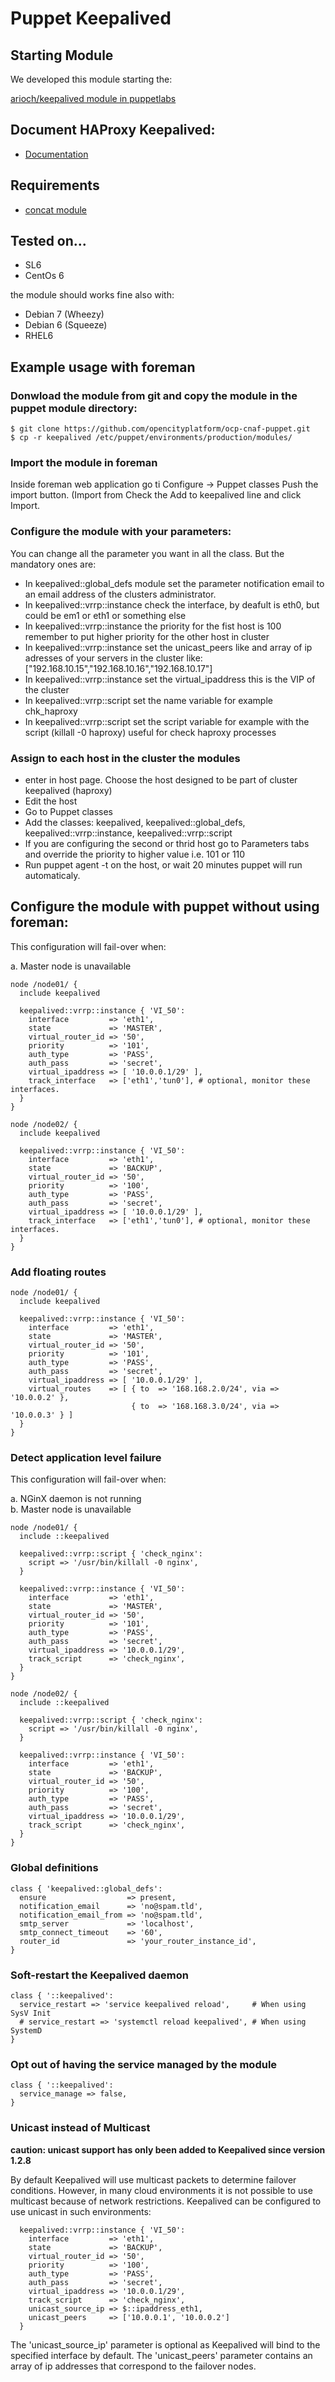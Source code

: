 # Puppet Keepalived

## Starting Module

We developed this module starting the:

[arioch/keepalived module in puppetlabs](https://forge.puppetlabs.com/arioch/keepalived)

## Document HAProxy Keepalived:

* [Documentation](http://support.severalnines.com/entries/23612682-Install-HAProxy-and-Keepalived-Virtual-IP-) 

## Requirements

* [concat module](https://github.com/ripienaar/puppet-concat)

## Tested on...

* SL6
* CentOs 6

the module should works fine also with:
* Debian 7 (Wheezy)
* Debian 6 (Squeeze)
* RHEL6

## Example usage with foreman

### Donwload the module from git and copy the module in the puppet module directory:

    $ git clone https://github.com/opencityplatform/ocp-cnaf-puppet.git
    $ cp -r keepalived /etc/puppet/environments/production/modules/

### Import the module in foreman

Inside foreman web application go ti Configure -> Puppet classes
Push the import button. (Import from <puppetmester host>
Check the Add to keepalived line and click Import.

### Configure the module with your parameters:

You can change all the parameter you want in all the class. But the mandatory ones are:

* In keepalived::global_defs module set the parameter notification email to an email address of the clusters administrator.
* In keepalived::vrrp::instance check the interface, by deafult is eth0, but could be em1 or eth1 or something else
* In keepalived::vrrp::instance the priority for the fist host is 100 remember to put higher priority for the other host in cluster
* In keepalived::vrrp::instance set the unicast_peers like and array of ip adresses of your servers in the cluster like: ["192.168.10.15","192.168.10.16","192.168.10.17"]
* In keepalived::vrrp::instance set the virtual_ipaddress this is the VIP of the cluster
* In keepalived::vrrp::script set the name variable for example chk_haproxy
* In keepalived::vrrp::script set the script variable for example with the script (killall -0 haproxy) useful for check haproxy processes

### Assign to each host in the cluster the modules

* enter in host page. Choose the host designed to be part of cluster keepalived (haproxy)
* Edit the host
* Go to Puppet classes
* Add the classes: keepalived, keepalived::global_defs, keepalived::vrrp::instance, keepalived::vrrp::script
* If you are configuring the second or thrid host go to Parameters tabs and override the priority to higher value i.e. 101 or 110
* Run puppet agent -t on the host, or wait 20 minutes puppet will run automaticaly.

## Configure the module with puppet without using foreman:

This configuration will fail-over when:

a. Master node is unavailable

```puppet
node /node01/ {
  include keepalived

  keepalived::vrrp::instance { 'VI_50':
    interface         => 'eth1',
    state             => 'MASTER',
    virtual_router_id => '50',
    priority          => '101',
    auth_type         => 'PASS',
    auth_pass         => 'secret',
    virtual_ipaddress => [ '10.0.0.1/29' ],
    track_interface   => ['eth1','tun0'], # optional, monitor these interfaces.
  }
}

node /node02/ {
  include keepalived

  keepalived::vrrp::instance { 'VI_50':
    interface         => 'eth1',
    state             => 'BACKUP',
    virtual_router_id => '50',
    priority          => '100',
    auth_type         => 'PASS',
    auth_pass         => 'secret',
    virtual_ipaddress => [ '10.0.0.1/29' ],
    track_interface   => ['eth1','tun0'], # optional, monitor these interfaces.
  }
}
```

### Add floating routes

```puppet
node /node01/ {
  include keepalived

  keepalived::vrrp::instance { 'VI_50':
    interface         => 'eth1',
    state             => 'MASTER',
    virtual_router_id => '50',
    priority          => '101',
    auth_type         => 'PASS',
    auth_pass         => 'secret',
    virtual_ipaddress => [ '10.0.0.1/29' ],
    virtual_routes    => [ { to  => '168.168.2.0/24', via => '10.0.0.2' },
                           { to  => '168.168.3.0/24', via => '10.0.0.3' } ]
  }
}
```

### Detect application level failure

This configuration will fail-over when:

a. NGinX daemon is not running<br>
b. Master node is unavailable

```puppet
node /node01/ {
  include ::keepalived

  keepalived::vrrp::script { 'check_nginx':
    script => '/usr/bin/killall -0 nginx',
  }

  keepalived::vrrp::instance { 'VI_50':
    interface         => 'eth1',
    state             => 'MASTER',
    virtual_router_id => '50',
    priority          => '101',
    auth_type         => 'PASS',
    auth_pass         => 'secret',
    virtual_ipaddress => '10.0.0.1/29',
    track_script      => 'check_nginx',
  }
}

node /node02/ {
  include ::keepalived

  keepalived::vrrp::script { 'check_nginx':
    script => '/usr/bin/killall -0 nginx',
  }

  keepalived::vrrp::instance { 'VI_50':
    interface         => 'eth1',
    state             => 'BACKUP',
    virtual_router_id => '50',
    priority          => '100',
    auth_type         => 'PASS',
    auth_pass         => 'secret',
    virtual_ipaddress => '10.0.0.1/29',
    track_script      => 'check_nginx',
  }
}
```

### Global definitions

```puppet
class { 'keepalived::global_defs':
  ensure                  => present,
  notification_email      => 'no@spam.tld',
  notification_email_from => 'no@spam.tld',
  smtp_server             => 'localhost',
  smtp_connect_timeout    => '60',
  router_id               => 'your_router_instance_id',
}
```

### Soft-restart the Keepalived daemon

```puppet
class { '::keepalived':
  service_restart => 'service keepalived reload',     # When using SysV Init
  # service_restart => 'systemctl reload keepalived', # When using SystemD
}
```

### Opt out of having the service managed by the module

```puppet
class { '::keepalived':
  service_manage => false,
}
```

### Unicast instead of Multicast

**caution: unicast support has only been added to Keepalived since version 1.2.8**

By default Keepalived will use multicast packets to determine failover conditions.
However, in many cloud environments it is not possible to use multicast because of
network restrictions. Keepalived can be configured to use unicast in such environments:

```puppet
  keepalived::vrrp::instance { 'VI_50':
    interface         => 'eth1',
    state             => 'BACKUP',
    virtual_router_id => '50',
    priority          => '100',
    auth_type         => 'PASS',
    auth_pass         => 'secret',
    virtual_ipaddress => '10.0.0.1/29',
    track_script      => 'check_nginx',
    unicast_source_ip => $::ipaddress_eth1,
    unicast_peers     => ['10.0.0.1', '10.0.0.2']
  }
```
The 'unicast\_source\_ip' parameter is optional as Keepalived will bind to the specified interface by default.
The 'unicast\_peers' parameter contains an array of ip addresses that correspond to the failover nodes.



